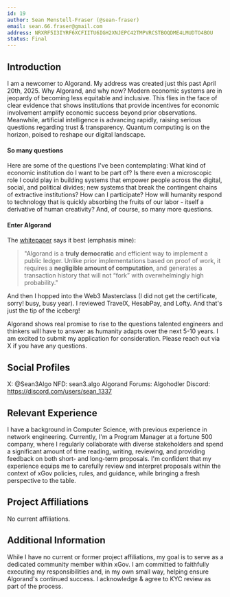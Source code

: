 ```yaml
---
id: 19
author: Sean Menstell-Fraser (@sean-fraser)
email: sean.66.fraser@gmail.com
address: NRXRF5I3IYRF6XCFIITU6IGH2XNJEPC42TMPVRCSTBOQDME4LMUDTO4BOU
status: Final
---
```


## Introduction
I am a newcomer to Algorand. My address was created just this past April 20th, 2025. Why Algorand, and why now? Modern economic systems are in jeopardy of becoming less equitable and inclusive. This flies in the face of clear evidence that shows institutions that provide incentives for economic involvement amplify economic success beyond prior observations. Meanwhile, artificial intelligence is advancing rapidly, raising serious questions regarding trust & transparency. Quantum computing is on the horizon, poised to reshape our digital landscape.
#### So many questions
Here are some of the questions I've been contemplating: 
What kind of economic institution do I want to be part of? Is there even a microscopic role I could play in building systems that empower people across the digital, social, and political divides; new systems that break the contingent chains of extractive institutions? How can I participate? How will humanity respond to technology that is quickly absorbing the fruits of our labor - itself a derivative of human creativity? And, of course, so many more questions.
#### Enter Algorand
The [whitepaper](https://arxiv.org/pdf/1607.01341) says it best (emphasis mine):

> "Algorand is a **truly democratic** and efficient way to implement a public ledger. Unlike prior implementations based on proof of work, it requires a **negligible amount of computation**, and generates a transaction history that will not “fork” with overwhelmingly high probability."

And then I hopped into the Web3 Masterclass (I did not get the certificate, sorry! busy, busy year). I reviewed TravelX, HesabPay, and Lofty. And that's just the tip of the iceberg!

Algorand shows real promise to rise to the questions talented engineers and thinkers will have to answer as humanity adapts over the next 5-10 years. I am excited to submit my application for consideration. Please reach out via X if you have any questions.
## Social Profiles
X: @Sean3Algo 
NFD: sean3.algo
Algorand Forums: Algohodler
Discord:  https://discord.com/users/sean_1337
## Relevant Experience
I have a background in Computer Science, with previous experience in network engineering. Currently, I'm a Program Manager at a fortune 500 company, where I regularly collaborate with diverse stakeholders and spend a significant amount of time reading, writing, reviewing, and providing feedback on both short- and long-term proposals. I'm confident that my experience equips me to carefully review and interpret proposals within the context of xGov policies, rules, and guidance, while bringing a fresh perspective to the table.
## Project Affiliations
No current affiliations.
## Additional Information
While I have no current or former project affiliations, my goal is to serve as a dedicated community member within xGov. I am committed to faithfully executing my responsibilities and, in my own small way, helping ensure Algorand's continued success. I acknowledge & agree to KYC review as part of the process.
